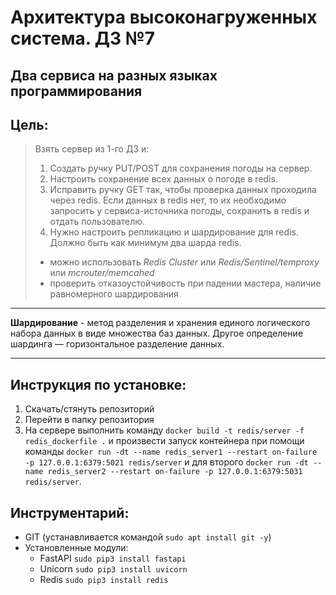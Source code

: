 # Архитектура высоконагруженных система. ДЗ №7
## Два сервиса на разных языках программирования


## Цель:
> Взять сервер из 1-го ДЗ и:
> 1. Создать ручку PUT/POST для сохранения погоды на сервер.
> 2. Настроить сохранение всех данных о погоде в redis.
> 3. Исправить ручку GET так, чтобы проверка данных проходила через redis. Если данных в redis нет, то их необходимо запросить у сервиса-источника погоды, сохранить в redis и отдать пользователю.
> 4. Нужно настроить репликацию и шардирование для redis. Должно быть как минимум два шарда redis.
> * можно использовать *Redis Cluster* или *Redis/Sentinel/temproxy* или *mcrouter/memcahed*
> * проверить отказоустойчивость при падении мастера, наличие равномерного шардирования

--------------


**Шардирование** - метод разделения и хранения единого логического набора данных в виде множества баз данных. Другое определение шардинга — горизонтальное разделение данных.



--------------

## Инструкция по установке:
1. Скачать/стянуть репозиторий
1. Перейти в папку репозитория
1. На сервере выполнить команду `docker build -t redis/server -f redis_dockerfile .` и произвести запуск контейнера при помощи команды `docker run -dt --name redis_server1 --restart on-failure -p 127.0.0.1:6379:5021 redis/server` и для второго `docker run -dt --name redis_server2 --restart on-failure -p 127.0.0.1:6379:5031 redis/server`.



## Инструментарий:
- GIT (устанавливается командой `sudo apt install git -y`)
- Установленные модули:
	+ FastAPI `sudo pip3 install fastapi`
	+ Unicorn `sudo pip3 install uvicorn`
	+ Redis `sudo pip3 install redis`

